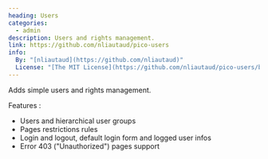 ```yaml
---
heading: Users
categories:
  - admin
description: Users and rights management.
link: https://github.com/nliautaud/pico-users
info:
  By: "[nliautaud](https://github.com/nliautaud)"
  License: "[The MIT License](https://github.com/nliautaud/pico-users/blob/master/LICENCE.md)"
---
```


Adds simple users and rights management.

Features :
- Users and hierarchical user groups
- Pages restrictions rules
- Login and logout, default login form and logged user infos
- Error 403 ("Unauthorized") pages support
